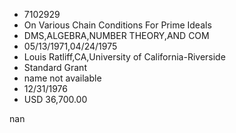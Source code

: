 
* 7102929
* On Various Chain Conditions For Prime Ideals
* DMS,ALGEBRA,NUMBER THEORY,AND COM
* 05/13/1971,04/24/1975
* Louis Ratliff,CA,University of California-Riverside
* Standard Grant
*   name not available
* 12/31/1976
* USD 36,700.00

nan
